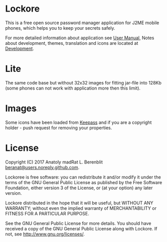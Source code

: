   Lockore
===========
  This is a free open source password manager application for J2ME mobile phones, which helps you to keep your secrets safely.

For more detailed information about application see [User Manual](./doc/manual.md), Notes about development, themes, translation and icons are located at [Development](./doc/devel.md).

  Lite
========
The same code base but without 32x32 images for fitting jar-file into 128Kb (some phones can not work with application more then this limit).

  Images
==========
Some icons have been loaded from [Keepass](https://keepass.info/) and if you are a copyright holder - push request for removing your properties.

  License
===========
  Copyright (C) 2017 Anatoly madRat L. Berenblit <beranat@users.noreply.github.com>.

  Lockoree is free software: you can redistribute it and/or modify it under the terms of the GNU General Public License as published by the Free Software Foundation, either version 3 of the License, or (at your option) any later version.

  Lockore distributed in the hope that it will be useful, but WITHOUT ANY WARRANTY; without even the implied warranty of MERCHANTABILITY or FITNESS FOR A PARTICULAR PURPOSE.

  See the GNU General Public License for more details.
  You should have received a copy of the GNU General Public License along with Lockore. If not, see <http://www.gnu.org/licenses/>.
